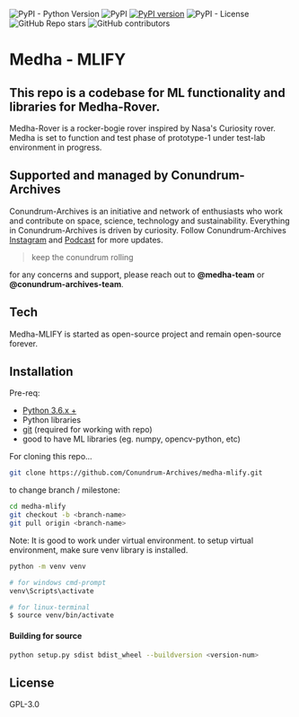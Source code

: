 ![PyPI - Python Version](https://img.shields.io/pypi/pyversions/mlify)  ![PyPI](https://img.shields.io/pypi/v/mlify)
[![PyPI version](https://badge.fury.io/py/mlify.svg)](https://badge.fury.io/py/mlify) 
![PyPI - License](https://img.shields.io/pypi/l/mlify)
![GitHub Repo stars](https://img.shields.io/github/stars/conundrum-archives/medha-mlify?style=social) ![GitHub contributors](https://img.shields.io/github/contributors/conundrum-archives/medha-mlify?style=social)



# Medha - MLIFY
## This repo is a codebase for ML functionality and libraries for Medha-Rover.

Medha-Rover is a rocker-bogie rover inspired by Nasa's Curiosity rover.
Medha is set to function and test phase of prototype-1 under test-lab environment in progress.

## Supported and managed by Conundrum-Archives
Conundrum-Archives is an initiative and network of enthusiasts who work and contribute on space, science, technology and sustainability. Everything in Conundrum-Archives is driven by curiosity.
Follow Conundrum-Archives [Instagram](https://www.instagram.com/conundrum_archives/) and [Podcast](https://open.spotify.com/show/5nzZu8kbqktq22U3GpRYGP) for more updates.
> keep the conundrum rolling

for any concerns and support, please reach out to **@medha-team** or **@conundrum-archives-team**.

## Tech

Medha-MLIFY is started as open-source project and remain open-source forever.

## Installation

Pre-req:

- [Python 3.6.x +](https://www.python.org/downloads/)
- Python libraries
- [git](https://git-scm.com/downloads) (required for working with repo)
- good to have ML libraries (eg. numpy, opencv-python, etc)

For cloning this repo...

```sh
git clone https://github.com/Conundrum-Archives/medha-mlify.git
```

to change branch / milestone:
```sh
cd medha-mlify
git checkout -b <branch-name>
git pull origin <branch-name>
```

Note: It is good to work under virtual environment. to setup virtual environment, make sure venv library is installed.
```sh
python -m venv venv

# for windows cmd-prompt
venv\Scripts\activate

# for linux-terminal
$ source venv/bin/activate
```

#### Building for source

```sh
python setup.py sdist bdist_wheel --buildversion <version-num>
```

## License
GPL-3.0
